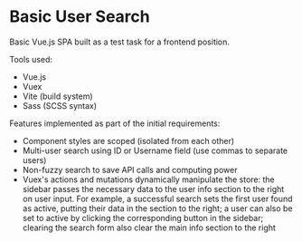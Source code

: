 # Basic User Search

Basic Vue.js SPA built as a test task for a frontend position.

Tools used:

* Vue.js
* Vuex
* Vite (build system)
* Sass (SCSS syntax)

Features implemented as part of the initial requirements:

* Component styles are scoped (isolated from each other)
* Multi-user search using ID or Username field (use commas to separate users)
* Non-fuzzy search to save API calls and computing power
* Vuex's actions and mutations dynamically manipulate the store: the sidebar passes the necessary data to the user info section to the right on user input. For example, a successful search sets the first user found as active, putting their data in the section to the right; a user can also be set to active by clicking the corresponding button in the sidebar; clearing the search form also clear the main info section to the right 
